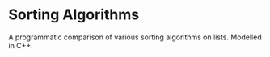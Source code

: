 # Sorting Algorithms
A programmatic comparison of various sorting algorithms on lists. Modelled in C++.
